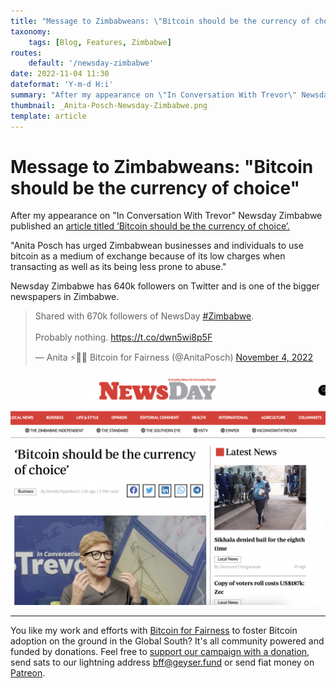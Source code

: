 ```yaml
---
title: "Message to Zimbabweans: \"Bitcoin should be the currency of choice\""
taxonomy:
    tags: [Blog, Features, Zimbabwe]
routes:
    default: '/newsday-zimbabwe'
date: 2022-11-04 11:30
dateformat: 'Y-m-d H:i'
summary: "After my appearance on \"In Conversation With Trevor\" Newsday Zimbabwe published an article titled ‘Bitcoin should be the currency of choice’. \"Anita Posch has urged Zimbabwean businesses and individuals to use bitcoin as a medium of exchange because of its low charges when transacting as well as its being less prone to abuse.\""
thumbnail: _Anita-Posch-Newsday-Zimbabwe.png
template: article
---
```


# Message to Zimbabweans: "Bitcoin should be the currency of choice"

After my appearance on "In Conversation With Trevor" Newsday Zimbabwe published an [article titled ‘Bitcoin should be the currency of choice’.](https://www.newsday.co.zw/business/article/200002981/bitcoin-should-be-the-currency-of-choice)

"Anita Posch has urged Zimbabwean businesses and individuals to use bitcoin as a medium of exchange because of its low charges when transacting as well as its being less prone to abuse."

Newsday Zimbabwe has 640k followers on Twitter and is one of the bigger newspapers in Zimbabwe.

<blockquote class="twitter-tweet"><p lang="en" dir="ltr">Shared with 670k followers of NewsDay <a href="https://twitter.com/hashtag/Zimbabwe?src=hash&amp;ref_src=twsrc%5Etfw">#Zimbabwe</a>.<br><br>Probably nothing. <a href="https://t.co/dwn5wi8p5F">https://t.co/dwn5wi8p5F</a></p>&mdash; Anita ⚡🏳️‍🌈 Bitcoin for Fairness (@AnitaPosch) <a href="https://twitter.com/AnitaPosch/status/1588486255972876288?ref_src=twsrc%5Etfw">November 4, 2022</a></blockquote> <script async src="https://platform.twitter.com/widgets.js" charset="utf-8"></script>

![](_Anita-Posch-Newsday-Zimbabwe.png)

---
You like my work and efforts with [Bitcoin for Fairness](https://bffbtc.org) to foster Bitcoin adoption on the ground in the Global South? It's all community powered and funded by donations. Feel free to [support our campaign with a donation](https://anita.link/geyser), send sats to our lightning address bff@geyser.fund or send fiat money on [Patreon](https://patreon.com/anitaposch).